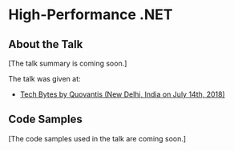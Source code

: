 # High-Performance .NET

## About the Talk
[The talk summary is coming soon.]

The talk was given at:

- [Tech Bytes by Quovantis (New Delhi, India on July 14th, 2018)](https://www.meetup.com/Tech-Bytes-by-Quovantis/events/252503674/)

## Code Samples
[The code samples used in the talk are coming soon.]
